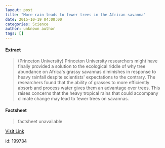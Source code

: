 ```yaml
---
layout: post
title: "More rain leads to fewer trees in the African savanna"
date: 2015-10-19 04:00:00
categories: Science
author: unknown author
tags: []
---
```



#### Extract
>(Princeton  University) Princeton University researchers might have finally provided a solution to the ecological riddle of why tree abundance on Africa's grassy savannas diminishes in response to heavy rainfall despite scientists' expectations to the contrary. The researchers found that the ability of grasses to more efficiently absorb and process water gives them an advantage over trees. This raises concerns that the heavy tropical rains that could accompany climate change may lead to fewer trees on savannas.

#### Factsheet
>factsheet unavailable

[Visit Link](http://www.eurekalert.org/pub_releases/2015-10/pu-mrl101915.php)

id:  199734
